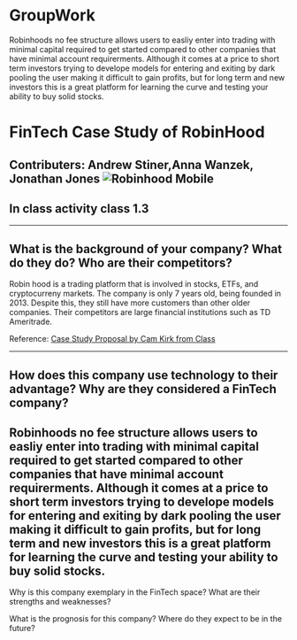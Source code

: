 # GroupWork
Robinhoods no fee structure allows users to easliy enter into trading with minimal capital required to get started compared to other companies that have minimal account requirerments. Although it comes at a price to short term investors trying to develope models for entering and exiting by dark pooling the user making it difficult to gain profits, but for long term and new investors this is a great platform for learning the curve and testing your ability to buy solid stocks. 
# FinTech Case Study of RobinHood
Contributers: Andrew Stiner,Anna Wanzek, Jonathan Jones
![Robinhood Mobile](https://www.google.com/url?sa=i&url=https%3A%2F%2Fwww.cnbc.com%2F2019%2F12%2F12%2Frobinhood-joins-a-wave-of-fractional-stock-trading-offers.html&psig=AOvVaw1lmNoXFCH9Bh9AO7F1cdyR&ust=1583697004684000&source=images&cd=vfe&ved=0CAIQjRxqFwoTCOC3yJ-RiegCFQAAAAAdAAAAABAI)
---
## In class activity class 1.3 ## 
---
What is the background of your company? What do they do? Who are their competitors?
--
Robin hood is a trading platform that is involved in stocks, ETFs, and cryptocurreny markets. The company is only 7 years old, being founded in 2013. Despite this, they still have more customers than other older companies. Their competitors are large financial institutions such as TD Ameritrade. 

Reference: [Case Study Proposal by Cam Kirk from Class](https://rice.bootcampcontent.com/Rice-Coding-Bootcamp/ru-hou-fin-pt-03-2020-u-c/blob/b88a4ac13cdba939aa67d82a8efdbea040e7e03a/class/01-Intro-to-FinTech/3/Activities/04-Stu_Group_Case_Study/Resources/11_Robin%20Hood%20Case%20Study%20Proposal.pdf)

---
How does this company use technology to their advantage? Why are they considered a FinTech company?
---
Robinhoods no fee structure allows users to easliy enter into trading with minimal capital required to get started compared to other companies that have minimal account requirerments. Although it comes at a price to short term investors trying to develope models for entering and exiting by dark pooling the user making it difficult to gain profits, but for long term and new investors this is a great platform for learning the curve and testing your ability to buy solid stocks.
---
Why is this company exemplary in the FinTech space? What are their strengths and weaknesses?


What is the prognosis for this company? Where do they expect to be in the future?
